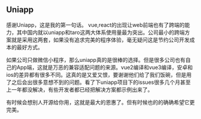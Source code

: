 ## Uniapp

感谢Uniapp，这是我的第一句话。
vue,react的出现让web前端也有了跨端的能力，其中国内就以uniapp和taro这两大体系使用量最为突出。公司最小的跨端方案就是采用这两套，如果没有追求完美的程序体验，毫无疑问这是节约公司开发成本的最好方式。

如果公司只做微信小程序，那么uniapp真的是很棒的选择。但是很多公司也有自己的App端，这就是万恶的兼容适配问题的来源。vue2编译和vue3编译，安卓和ios的差异都有很多不同。这真的是又爱又恨，要谢谢他们给了我们饭碗，但是用了之后会出很多意想不到的问题。看了下uniapp项目下的issues很多几个月甚至上一年都没解决，有些开发者都已经把解决方案都示例出来了。

有时候会想别人开源给你用，这就是最大的恩惠了。但有时候也的的确确希望它更完美。
